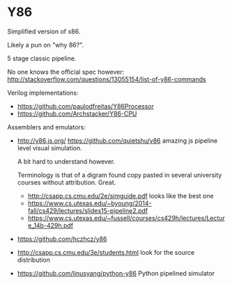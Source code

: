 # Y86

Simplified version of x86.

Likely a pun on "why 86?".

5 stage classic pipeline.

No one knows the official spec however: <http://stackoverflow.com/questions/13055154/list-of-y86-commands>

Verilog implementations:

- <https://github.com/paulodfreitas/Y86Processor>
- <https://github.com/Archstacker/Y86-CPU>

Assemblers and emulators:

- <http://y86.js.org/> <https://github.com/quietshu/y86> amazing js pipeline level visual simulation.

    A bit hard to understand however.

    Terminology is that of a digram found copy pasted in several university courses without attribution. Great.

    - <http://csapp.cs.cmu.edu/2e/simguide.pdf> looks like the best one
    - <https://www.cs.utexas.edu/~byoung/2014-fall/cs429/lectures/slides15-pipeline2.pdf>
    - <https://www.cs.utexas.edu/~fussell/courses/cs429h/lectures/Lecture_14b-429h.pdf>

-   <https://github.com/hczhcz/y86>

-   <http://csapp.cs.cmu.edu/3e/students.html> look for the source distribution

-   <https://github.com/linusyang/python-y86> Python pipelined simulator
